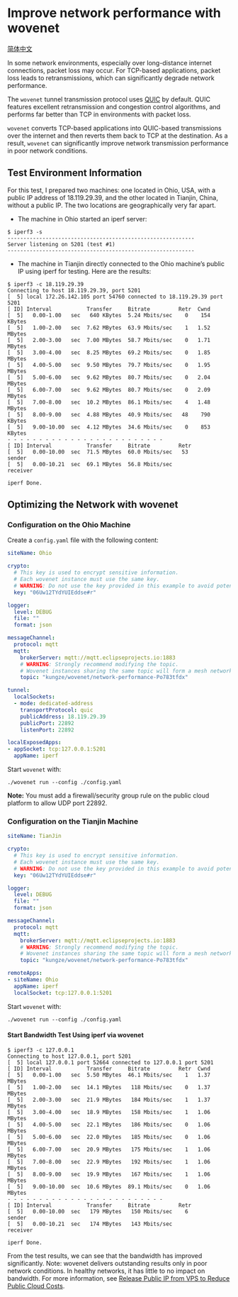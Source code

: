 # Improve network performance with wovenet

[简体中文](./README_zh.md)

In some network environments, especially over long-distance internet connections, packet loss may occur. For TCP-based applications, packet loss leads to retransmissions, which can significantly degrade network performance.

The `wovenet` tunnel transmission protocol uses [QUIC](https://en.wikipedia.org/wiki/QUIC) by default. QUIC features excellent retransmission and congestion control algorithms, and performs far better than TCP in environments with packet loss.

`wovenet` converts TCP-based applications into QUIC-based transmissions over the internet and then reverts them back to TCP at the destination. As a result, `wovenet` can significantly improve network transmission performance in poor network conditions.

## Test Environment Information

For this test, I prepared two machines: one located in Ohio, USA, with a public IP address of 18.119.29.39, and the other located in Tianjin, China, without a public IP. The two locations are geographically very far apart.

* The machine in Ohio started an iperf server:

```
$ iperf3 -s
-----------------------------------------------------------
Server listening on 5201 (test #1)
-----------------------------------------------------------
```

* The machine in Tianjin directly connected to the Ohio machine’s public IP using iperf for testing. Here are the results:

```
$ iperf3 -c 18.119.29.39
Connecting to host 18.119.29.39, port 5201
[  5] local 172.26.142.105 port 54760 connected to 18.119.29.39 port 5201
[ ID] Interval           Transfer     Bitrate         Retr  Cwnd
[  5]   0.00-1.00   sec   640 KBytes  5.24 Mbits/sec    0    154 KBytes
[  5]   1.00-2.00   sec  7.62 MBytes  63.9 Mbits/sec    1   1.52 MBytes
[  5]   2.00-3.00   sec  7.00 MBytes  58.7 Mbits/sec    0   1.71 MBytes
[  5]   3.00-4.00   sec  8.25 MBytes  69.2 Mbits/sec    0   1.85 MBytes
[  5]   4.00-5.00   sec  9.50 MBytes  79.7 Mbits/sec    0   1.95 MBytes
[  5]   5.00-6.00   sec  9.62 MBytes  80.7 Mbits/sec    0   2.04 MBytes
[  5]   6.00-7.00   sec  9.62 MBytes  80.7 Mbits/sec    0   2.09 MBytes
[  5]   7.00-8.00   sec  10.2 MBytes  86.1 Mbits/sec    4   1.48 MBytes
[  5]   8.00-9.00   sec  4.88 MBytes  40.9 Mbits/sec   48    790 KBytes
[  5]   9.00-10.00  sec  4.12 MBytes  34.6 Mbits/sec    0    853 KBytes
- - - - - - - - - - - - - - - - - - - - - - - - -
[ ID] Interval           Transfer     Bitrate         Retr
[  5]   0.00-10.00  sec  71.5 MBytes  60.0 Mbits/sec   53             sender
[  5]   0.00-10.21  sec  69.1 MBytes  56.8 Mbits/sec                  receiver

iperf Done.
```

## Optimizing the Network with wovenet

### Configuration on the Ohio Machine

Create a `config.yaml` file with the following content:

```yaml
siteName: Ohio

crypto:
  # This key is used to encrypt sensitive information.
  # Each wovenet instance must use the same key.
  # WARNING: Do not use the key provided in this example to avoid potential leaks.
  key: "06Uw12TYdYUIEddse#r"

logger:
  level: DEBUG
  file: ""
  format: json

messageChannel:
  protocol: mqtt
  mqtt:
    brokerServer: mqtt://mqtt.eclipseprojects.io:1883
    # WARNING: Strongly recommend modifying the topic.
    # Wovenet instances sharing the same topic will form a mesh network.
    topic: "kungze/wovenet/network-performance-Po783tfdx"

tunnel:
  localSockets:
  - mode: dedicated-address
    transportProtocol: quic
    publicAddress: 18.119.29.39
    publicPort: 22892
    listenPort: 22892

localExposedApps:
- appSocket: tcp:127.0.0.1:5201
  appName: iperf
```

Start `wovenet` with:

```
./wovenet run --config ./config.yaml
```

**Note:**  You must add a firewall/security group rule on the public cloud platform to allow UDP port 22892.

### Configuration on the Tianjin Machine

```yaml
siteName: TianJin

crypto:
  # This key is used to encrypt sensitive information.
  # Each wovenet instance must use the same key.
  # WARNING: Do not use the key provided in this example to avoid potential leaks.
  key: "06Uw12TYdYUIEddse#r"

logger:
  level: DEBUG
  file: ""
  format: json

messageChannel:
  protocol: mqtt
  mqtt:
    brokerServer: mqtt://mqtt.eclipseprojects.io:1883
    # WARNING: Strongly recommend modifying the topic.
    # Wovenet instances sharing the same topic will form a mesh network.
    topic: "kungze/wovenet/network-performance-Po783tfdx"

remoteApps:
- siteName: Ohio
  appName: iperf
  localSocket: tcp:127.0.0.1:5201
```

Start `wovenet` with:

```
./wovenet run --config ./config.yaml
```

#### Start Bandwidth Test Using iperf via wovenet

```
$ iperf3 -c 127.0.0.1
Connecting to host 127.0.0.1, port 5201
[  5] local 127.0.0.1 port 52664 connected to 127.0.0.1 port 5201
[ ID] Interval           Transfer     Bitrate         Retr  Cwnd
[  5]   0.00-1.00   sec  5.50 MBytes  46.1 Mbits/sec    1   1.37 MBytes
[  5]   1.00-2.00   sec  14.1 MBytes   118 Mbits/sec    0   1.37 MBytes
[  5]   2.00-3.00   sec  21.9 MBytes   184 Mbits/sec    1   1.37 MBytes
[  5]   3.00-4.00   sec  18.9 MBytes   158 Mbits/sec    1   1.06 MBytes
[  5]   4.00-5.00   sec  22.1 MBytes   186 Mbits/sec    0   1.06 MBytes
[  5]   5.00-6.00   sec  22.0 MBytes   185 Mbits/sec    0   1.06 MBytes
[  5]   6.00-7.00   sec  20.9 MBytes   175 Mbits/sec    1   1.06 MBytes
[  5]   7.00-8.00   sec  22.9 MBytes   192 Mbits/sec    1   1.06 MBytes
[  5]   8.00-9.00   sec  19.9 MBytes   167 Mbits/sec    1   1.06 MBytes
[  5]   9.00-10.00  sec  10.6 MBytes  89.1 Mbits/sec    0   1.06 MBytes
- - - - - - - - - - - - - - - - - - - - - - - - -
[ ID] Interval           Transfer     Bitrate         Retr
[  5]   0.00-10.00  sec   179 MBytes   150 Mbits/sec    6             sender
[  5]   0.00-10.21  sec   174 MBytes   143 Mbits/sec                  receiver

iperf Done.
```

From the test results, we can see that the bandwidth has improved significantly.
Note: wovenet delivers outstanding results only in poor network conditions. In healthy networks, it has little to no impact on bandwidth. For more information, see [Release Public IP from VPS to Reduce Public Cloud Costs](../release-public-ip/README.md).
